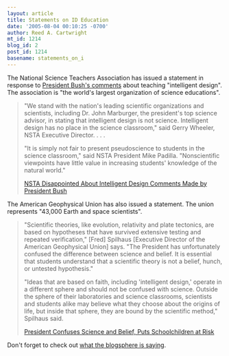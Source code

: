 ```yaml
---
layout: article
title: Statements on ID Education
date: '2005-08-04 00:10:25 -0700'
author: Reed A. Cartwright
mt_id: 1214
blog_id: 2
post_id: 1214
basename: statements_on_i
---
```

The National Science Teachers Association has issued a statement in response to [President Bush's comments](entry://1274) about teaching "intelligent design".  The association is "the world's largest organization of science educations".

> "We stand with the nation's leading scientific organizations and scientists, including Dr. John Marburger, the president's top science advisor, in stating that intelligent design is not science. Intelligent design has no place in the science classroom," said Gerry Wheeler, NSTA Executive Director. . . .
> 
> "It is simply not fair to present pseudoscience to students in the science classroom," said NSTA President Mike Padilla. "Nonscientific viewpoints have little value in increasing students' knowledge of the natural world."
> 
> [NSTA Disappointed About Intelligent Design Comments Made by President Bush](http://www.nsta.org/main/news/stories/nsta_story.php?news_story_ID=50792)

The American Geophysical Union has also issued a statement.  The union represents "43,000 Earth and space scientists".

> "Scientific theories, like evolution, relativity and plate tectonics, are based on hypotheses that have survived extensive testing and repeated verification," \[Fred\] Spilhaus \[Executive Director of the American Geophysical Union\] says. "The President has unfortunately confused the difference between science and belief. It is essential that students understand that a scientific theory is not a belief, hunch, or untested hypothesis."
> 
> "Ideas that are based on faith, including 'intelligent design,' operate in a different sphere and should not be confused with science. Outside the sphere of their laboratories and science classrooms, scientists and students alike may believe what they choose about the origins of life, but inside that sphere, they are bound by the scientific method," Spilhaus said.
> 
> [President Confuses Science and Belief, Puts Schoolchildren at Risk](http://www.agu.org/sci_soc/prrl/prrl0528.html)

Don't forget to check out [what the blogsphere is saying](entry://1282).
